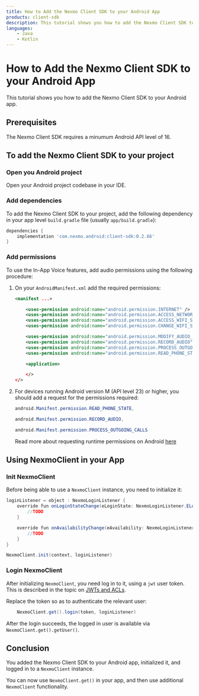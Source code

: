 ```yaml
---
title: How to Add the Nexmo Client SDK to your Android App
products: client-sdk
description: This tutorial shows you how to add the Nexmo Client SDK to your Android application.
languages:
    - Java
    - Kotlin
---
```


# How to Add the Nexmo Client SDK to your Android App

This tutorial shows you how to add the  Nexmo Client SDK to your Android app.

## Prerequisites

The Nexmo Client SDK requires a minumum Android API level of 16.

## To add the Nexmo Client SDK to your project

### Open you Android project

Open your Android project codebase in your IDE.

### Add dependencies

To add the Nexmo Client SDK to your project, add the following dependency in your app level `build.gradle` file (usually `app/build.gradle`):

```groovy
dependencies {
    implementation 'com.nexmo.android:client-sdk:0.2.66'
}

```

### Add permissions

To use the In-App Voice features, add audio permissions using the following procedure:

1. On your `AndroidManifest.xml` add the required permissions:

    ```xml
    <manifest ...>

        <uses-permission android:name="android.permission.INTERNET" />
        <uses-permission android:name="android.permission.ACCESS_NETWORK_STATE" />
        <uses-permission android:name="android.permission.ACCESS_WIFI_STATE" />
        <uses-permission android:name="android.permission.CHANGE_WIFI_STATE" />

        <uses-permission android:name="android.permission.MODIFY_AUDIO_SETTINGS" />
        <uses-permission android:name="android.permission.RECORD_AUDIO" />
        <uses-permission android:name="android.permission.PROCESS_OUTGOING_CALLS" />
        <uses-permission android:name="android.permission.READ_PHONE_STATE" />

        <application>

        </>
    </>
    ```

2. For devices running Android version M (API level 23) or higher, you should add a request for the permissions required:

    ```java
    android.Manifest.permission.READ_PHONE_STATE,

    android.Manifest.permission.RECORD_AUDIO,

    android.Manifest.permission.PROCESS_OUTGOING_CALLS
    ```

    Read more about requesting runtime permissions on Android [here]("https://developer.android.com/training/permissions/requesting")

## Using NexmoClient in your App

### Init NexmoClient

Before being able to use a `NexmoClient` instance, you need to initialize it:

```java
loginListener = object : NexmoLoginListener {
    override fun onLoginStateChange(eLoginState: NexmoLoginListener.ELoginState, eLoginStateReason: NexmoLoginListener.ELoginStateReason) {
        //TODO
    }

    override fun onAvailabilityChange(eAvailability: NexmoLoginListener.EAvailability, nexmoConnectionState: NexmoConnectionState) {
        //TODO
    }
}

NexmoClient.init(context, loginListener)
```

### Login NexmoClient

After initializing `NexmoClient`, you need log in to it, using a `jwt` user token. This is described in the topic on [JWTs and ACLs](/client-sdk/concepts/jwt-acl).

Replace the token so as to authenticate the relevant user:

```java
    NexmoClient.get().login(token, loginListener)
```

After the login succeeds, the logged in user is available via `NexmoClient.get().getUser()`.

## Conclusion

You added the Nexmo Client SDK to your Android app, initialized it, and logged in to a `NexmoClient` instance.

You can now use `NexmoClient.get()` in your app, and then use additional `NexmoClient` functionality.
